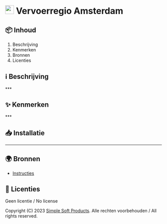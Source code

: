 <h1>
  <img src="https://user-images.githubusercontent.com/47314813/223076346-b8c52030-686b-4541-9746-5b5ade5d98db.png" style="height: 1em;">
  <span> Vervoerregio Amsterdam</span>
</h1>

<h2 id="inhoud">📦 Inhoud</h2>

1. Beschrijving
2. Kenmerken
3. Bronnen
4. Licenties

<h2 id="beschrijving">ℹ️ Beschrijving</h2>
***

<h2 id="kenmerken">✨ Kenmerken</h2>
***

<h2 id="installatie">📥 Installatie</h2>

***

<h2 id="bronnen">🌍 Bronnen</h2>

- [Instructies](docs/INSTRUCTIONS.md)

<h2 id="licenties">🪪 Licenties</h2>

Geen licentie / No license

Copyright (C) 2023 [Simple Soft Products](https://sspnet.nl/). Alle rechten voorbehouden / All rights reserved.

